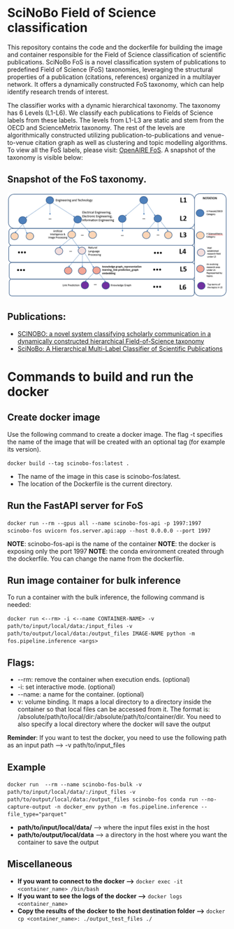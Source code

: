 # SciNoBo Field of Science classification

This repository contains the code and the dockerfile for building the image and container responsible for the Field of Science classification of scientific publications. SciNoBo FoS is a novel classification system of publications to predefined Field of Science (FoS) taxonomies, leveraging the structural properties of a publication (citations, references) organized in a multilayer network. It offers a dynamically constructed FoS taxonomy, which can help ​​identify research trends of interest.

The classifier works with a dynamic hierarchical taxonomy. The taxonomy has 6 Levels (L1-L6). We classify each publications to Fields of Science labels from these labels. The levels from L1-L3 are static and stem from the OECD and ScienceMetrix taxonomy. The rest of the levels are algorithmically constructed utilizing publication-to-publications and venue-to-venue citation graph as well as clustering and topic modelling algorithms. To view all the FoS labels, please visit: [OpenAIRE FoS](https://explore.openaire.eu/fields-of-science). A snapshot of the taxonomy is visible below:

## Snapshot of the FoS taxonomy.
![image](docs/images/frma-08-1149834-g003.jpg)

## Publications:
- [SCINOBO: a novel system classifying scholarly communication in a dynamically constructed hierarchical Field-of-Science taxonomy](https://www.frontiersin.org/articles/10.3389/frma.2023.1149834/full)
- [SciNoBo: A Hierarchical Multi-Label Classifier of Scientific Publications](https://dl.acm.org/doi/10.1145/3487553.3524677)

# Commands to build and run the docker

## Create docker image
Use the following command to create a docker image.
The flag -t specifies the name of the image that will be created with an optional tag (for example its version).

`docker build --tag scinobo-fos:latest .`

- The name of the image in this case is scinobo-fos:latest.
- The location of the Dockerfile is the current directory.

## Run the FastAPI server for FoS
`docker run --rm --gpus all --name scinobo-fos-api -p 1997:1997 scinobo-fos uvicorn fos.server.api:app --host 0.0.0.0 --port 1997`

**NOTE**: scinobo-fos-api is the name of the container
**NOTE**: the docker is exposing only the port 1997
**NOTE**: the conda environment created through the dockerfile. You can change the name from the dockerfile.

## Run image container for bulk inference
To run a container with the bulk inference, the following command is needed:

`docker run <--rm> -i <--name CONTAINER-NAME> -v path/to/input/local/data:/input_files -v path/to/output/local/data:/output_files IMAGE-NAME python -m fos.pipeline.inference <args>`

## Flags:
- --rm: remove the container when execution ends. (optional)
- -i: set interactive mode. (optional)
- --name: a name for the container. (optional)
- v: volume binding. It maps a local directory to a directory inside the container so that local files can be accessed from it. The format is: /absolute/path/to/local/dir:/absolute/path/to/container/dir. You need to also specify a local directory where the docker will save the output

**Reminder**: If you want to test the docker, you need to use the following path as an input path --> -v path/to/input_files

## Example

`docker run  --rm --name scinobo-fos-bulk -v path/to/input/local/data/:/input_files -v path/to/output/local/data:/output_files scinobo-fos conda run --no-capture-output -n docker_env python -m fos.pipeline.inference --file_type="parquet"`

- **path/to/input/local/data/** --> where the input files exist in the host
- **path/to/output/local/data** --> a directory in the host where you want the container to save the output

## Miscellaneous
- **If you want to connect to the docker -->** `docker exec -it <container_name> /bin/bash`
- **If you want to see the logs of the docker -->** `docker logs <container_name>`
- **Copy the results of the docker to the host destination folder -->** `docker cp <container_name>: ./output_test_files ./`
